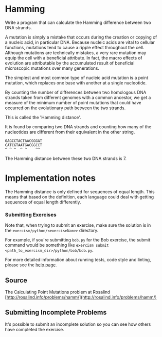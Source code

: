 # Hamming

Write a program that can calculate the Hamming difference between two DNA strands.

A mutation is simply a mistake that occurs during the creation or
copying of a nucleic acid, in particular DNA. Because nucleic acids are
vital to cellular functions, mutations tend to cause a ripple effect
throughout the cell. Although mutations are technically mistakes, a very
rare mutation may equip the cell with a beneficial attribute. In fact,
the macro effects of evolution are attributable by the accumulated
result of beneficial microscopic mutations over many generations.

The simplest and most common type of nucleic acid mutation is a point
mutation, which replaces one base with another at a single nucleotide.

By counting the number of differences between two homologous DNA strands
taken from different genomes with a common ancestor, we get a measure of
the minimum number of point mutations that could have occurred on the
evolutionary path between the two strands.

This is called the 'Hamming distance'.

It is found by comparing two DNA strands and counting how many of the
nucleotides are different from their equivalent in the other string.

    GAGCCTACTAACGGGAT
    CATCGTAATGACGGCCT
    ^ ^ ^  ^ ^    ^^

The Hamming distance between these two DNA strands is 7.

# Implementation notes

The Hamming distance is only defined for sequences of equal length. This means
that based on the definition, each language could deal with getting sequences
of equal length differently.

### Submitting Exercises

Note that, when trying to submit an exercise, make sure the solution is in the `exercism/python/<exerciseName>` directory.

For example, if you're submitting `bob.py` for the Bob exercise, the submit command would be something like `exercism submit <path_to_exercism_dir>/python/bob/bob.py`.


For more detailed information about running tests, code style and linting,
please see the [help page](http://exercism.io/languages/python).

## Source

The Calculating Point Mutations problem at Rosalind [http://rosalind.info/problems/hamm/](http://rosalind.info/problems/hamm/)

## Submitting Incomplete Problems
It's possible to submit an incomplete solution so you can see how others have completed the exercise.


